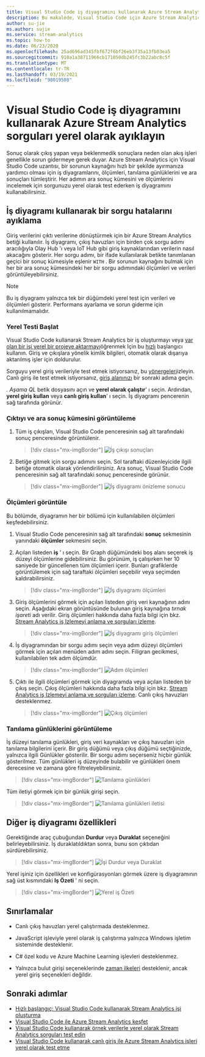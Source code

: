 ```yaml
---
title: Visual Studio Code iş diyagramını kullanarak Azure Stream Analytics sorguları yerel olarak ayıklayın
description: Bu makalede, Visual Studio Code için Azure Stream Analytics uzantısında iş diyagramını kullanarak sorguların yerel olarak nasıl ayıklanacağı açıklanır.
author: su-jie
ms.author: sujie
ms.service: stream-analytics
ms.topic: how-to
ms.date: 06/23/2020
ms.openlocfilehash: 25ad696ad345fbf672f6bf26eb3f35a13fb03ea5
ms.sourcegitcommit: 910a1a38711966cb171050db245fc3b22abc8c5f
ms.translationtype: MT
ms.contentlocale: tr-TR
ms.lasthandoff: 03/19/2021
ms.locfileid: "98019508"
---
```

# <a name="debug-azure-stream-analytics-queries-locally-using-job-diagram-in-visual-studio-code"></a>Visual Studio Code iş diyagramını kullanarak Azure Stream Analytics sorguları yerel olarak ayıklayın

Sonuç olarak çıkış yapan veya beklenmedik sonuçlara neden olan akış işleri genellikle sorun gidermeye gerek duyar. Azure Stream Analytics için Visual Studio Code uzantısı, bir sorunun kaynağını hızlı bir şekilde ayırmanıza yardımcı olması için iş diyagramlarını, ölçümleri, tanılama günlüklerini ve ara sonuçları tümleştirir. Her adımın ara sonuç kümesini ve ölçümlerini incelemek için sorgunuzu yerel olarak test ederken iş diyagramını kullanabilirsiniz.

## <a name="debug-a-query-using-job-diagram"></a>İş diyagramı kullanarak bir sorgu hatalarını ayıklama

Giriş verilerini çıktı verilerine dönüştürmek için bir Azure Stream Analytics betiği kullanılır. İş diyagramı, çıkış havuzları için birden çok sorgu adımı aracılığıyla Olay Hub 'ı veya IoT Hub gibi giriş kaynaklarından verilerin nasıl akacağını gösterir. Her sorgu adımı, bir ifade kullanılarak betikte tanımlanan geçici bir sonuç kümesiyle eşlenir `WITH` . Bir sorunun kaynağını bulmak için her bir ara sonuç kümesindeki her bir sorgu adımındaki ölçümleri ve verileri görüntüleyebilirsiniz.

> [!NOTE]
> Bu iş diyagramı yalnızca tek bir düğümdeki yerel test için verileri ve ölçümleri gösterir. Performans ayarlama ve sorun giderme için kullanılmamalıdır.

### <a name="start-local-testing"></a>Yerel Testi Başlat

Visual Studio Code kullanarak Stream Analytics bir iş oluşturmayı veya [var olan bir işi yerel bir projeye aktarmayı](visual-studio-code-explore-jobs.md)öğrenmek Için bu [hızlı](quick-create-visual-studio-code.md) başlangıcı kullanın. Giriş ve çıkışlara yönelik kimlik bilgileri, otomatik olarak dışarıya aktarılmış işler için doldurulur.

Sorguyu yerel giriş verileriyle test etmek istiyorsanız, bu [yönergeleri](visual-studio-code-local-run.md)izleyin. Canlı giriş ile test etmek istiyorsanız, [giriş alanınızı](stream-analytics-add-inputs.md) bir sonraki adıma geçin. 

*\. Aşama QL* betik dosyasını açın ve **yerel olarak çalıştır**' ı seçin. Ardından, **yerel giriş kullan** veya **canlı giriş kullan**' ı seçin. İş diyagramı pencerenin sağ tarafında görünür.

### <a name="view-the-output-and-intermediate-result-set"></a>Çıktıyı ve ara sonuç kümesini görüntüleme  

1. Tüm iş çıkışları, Visual Studio Code penceresinin sağ alt tarafındaki sonuç penceresinde görüntülenir.

   > [!div class="mx-imgBorder"]
   > ![İş çıkışı sonuçları](./media/debug-locally-using-job-diagram-vs-code/job-output-results.png)

2. Betiğe gitmek için sorgu adımını seçin. Sol taraftaki düzenleyicide ilgili betiğe otomatik olarak yönlendirilirsiniz. Ara sonuç, Visual Studio Code penceresinin sağ alt tarafındaki sonuç penceresinde görünür.

   > [!div class="mx-imgBorder"]
   > ![İş diyagramı önizleme sonucu](./media/debug-locally-using-job-diagram-vs-code/preview-result.png)

### <a name="view-metrics"></a>Ölçümleri görüntüle

Bu bölümde, diyagramın her bir bölümü için kullanılabilen ölçümleri keşfedebilirsiniz.

1. Visual Studio Code penceresinin sağ alt tarafındaki **sonuç** sekmesinin yanındaki **ölçümler** sekmesini seçin.

2. Açılan listeden **iş** ' ı seçin. Bir Graph düğümündeki boş alanı seçerek iş düzeyi ölçümlerine gidebilirsiniz. Bu görünüm, iş çalışırken her 10 saniyede bir güncellenen tüm ölçümleri içerir. Bunları grafiklerde görüntülemek için sağ taraftaki ölçümleri seçebilir veya seçimden kaldırabilirsiniz.

   > [!div class="mx-imgBorder"]
   > ![İş diyagramı ölçümleri](./media/debug-locally-using-job-diagram-vs-code/job-metrics.png)

3. Giriş ölçümlerini görmek için açılan listeden giriş veri kaynağının adını seçin. Aşağıdaki ekran görüntüsünde bulunan giriş kaynağına *tırnak işareti* adı verilir. Giriş ölçümleri hakkında daha fazla bilgi için bkz. [Stream Analytics iş Izlemeyi anlama ve sorguları izleme](stream-analytics-monitoring.md).

   > [!div class="mx-imgBorder"]
   > ![İş diyagramı giriş ölçümleri](./media/debug-locally-using-job-diagram-vs-code/input-metrics.png)

4. İş diyagramından bir sorgu adımı seçin veya adım düzeyi ölçümleri görmek için açılan menüden adım adını seçin. Filigran gecikmesi, kullanılabilen tek adım ölçümdür.

   > [!div class="mx-imgBorder"]
   > ![Adım ölçümleri](./media/debug-locally-using-job-diagram-vs-code/step-metrics.png)

5. Çıktı ile ilgili ölçümleri görmek için diyagramda veya açılan listeden bir çıkış seçin. Çıkış ölçümleri hakkında daha fazla bilgi için bkz. [Stream Analytics iş Izlemeyi anlama ve sorguları izleme](stream-analytics-monitoring.md). Canlı çıkış havuzları desteklenmez.

   > [!div class="mx-imgBorder"]
   > ![Çıkış ölçümleri](./media/debug-locally-using-job-diagram-vs-code/output-metrics.png)

### <a name="view-diagnostic-logs"></a>Tanılama günlüklerini görüntüleme

İş düzeyi tanılama günlükleri, giriş veri kaynakları ve çıkış havuzları için tanılama bilgilerini içerir. Bir giriş düğümü veya çıkış düğümü seçtiğinizde, yalnızca ilgili Günlükler gösterilir. Bir sorgu adımı seçerseniz hiçbir günlük gösterilmez. Tüm günlükleri iş düzeyinde bulabilir ve günlükleri önem derecesine ve zamana göre filtreleyebilirsiniz.

   > [!div class="mx-imgBorder"]
   > ![Tanılama günlükleri](./media/debug-locally-using-job-diagram-vs-code/diagnostic-logs.png)

   Tüm iletiyi görmek için bir günlük girişi seçin.

   > [!div class="mx-imgBorder"]
   > ![Tanılama günlükleri iletisi](./media/debug-locally-using-job-diagram-vs-code/diagnostic-logs-message.png)


## <a name="other-job-diagram-features"></a>Diğer iş diyagramı özellikleri

Gerektiğinde araç çubuğundan **Durdur** veya **Duraklat** seçeneğini belirleyebilirsiniz. İş duraklatıldıktan sonra, bunu son çıktıdan sürdürebilirsiniz.

> [!div class="mx-imgBorder"]
> ![İşi Durdur veya Duraklat](./media/debug-locally-using-job-diagram-vs-code/stop-pause-job.png)

Yerel işiniz için özellikleri ve konfigürasyonları görmek üzere iş diyagramının sağ üst kısmındaki **Iş Özeti** ' ni seçin.

> [!div class="mx-imgBorder"]
> ![Yerel iş Özeti](./media/debug-locally-using-job-diagram-vs-code/job-summary.png)

## <a name="limitations"></a>Sınırlamalar

* Canlı çıkış havuzları yerel çalıştırmada desteklenmez.

* JavaScript işleviyle yerel olarak iş çalıştırma yalnızca Windows işletim sisteminde desteklenir.

* C# özel kodu ve Azure Machine Learning işlevleri desteklenmez. 

* Yalnızca bulut girişi seçeneklerinde [zaman ilkeleri](./stream-analytics-time-handling.md) desteklenir, ancak yerel giriş seçenekleri değildir.

## <a name="next-steps"></a>Sonraki adımlar

* [Hızlı başlangıç: Visual Studio Code kullanarak Stream Analytics işi oluşturma](quick-create-visual-studio-code.md)
* [Visual Studio Code ile Azure Stream Analytics keşfet](visual-studio-code-explore-jobs.md)
* [Visual Studio Code kullanarak örnek verilerle yerel olarak Stream Analytics sorguları test edin](visual-studio-code-local-run.md)
* [Visual Studio Code kullanarak canlı giriş ile Azure Stream Analytics işleri yerel olarak test etme](visual-studio-code-local-run-live-input.md)